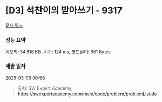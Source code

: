 # [D3] 석찬이의 받아쓰기 - 9317 

[문제 링크](https://swexpertacademy.com/main/code/problem/problemDetail.do?contestProbId=AW-hOY5KeEIDFAVg) 

### 성능 요약

메모리: 34,816 KB, 시간: 124 ms, 코드길이: 961 Bytes

### 제출 일자

2025-03-08 00:58



> 출처: SW Expert Academy, https://swexpertacademy.com/main/code/problem/problemList.do